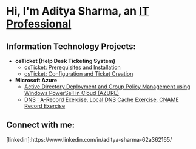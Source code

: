 <h1>Hi, I'm Aditya Sharma, an <a href="https://www.linkedin.com/in/aditya-sharma-
62a362165/">IT Professional</a></h1>

<h2>Information Technology Projects:</h2>

- <b>osTicket (Help Desk Ticketing System)</b>
  - [osTicket: Prerequisites and Installation](https://github.com/Aditya-Sharma1190/osticket-prereqs)
  - [osTicket: Configuration and Ticket Creation](https://github.com/Aditya-Sharma1190/post-install-config)
- <b>Microsoft Azure</b>
  - [Active Directory Deployment and Group Policy Management using Windows PowerSell in Cloud (AZURE)](https://github.com/Aditya-Sharma1190/Active-Directory-in-Azure)
  - [DNS : A-Record Exercise, Local DNS Cache Exercise, CNAME Record Exercise](https://github.com/joshmadakorccd/azure-network-protocols)

<h2>Connect with me:</h2>
[linkedin]:https://www.linkedin.com/in/aditya-sharma-62a362165/

